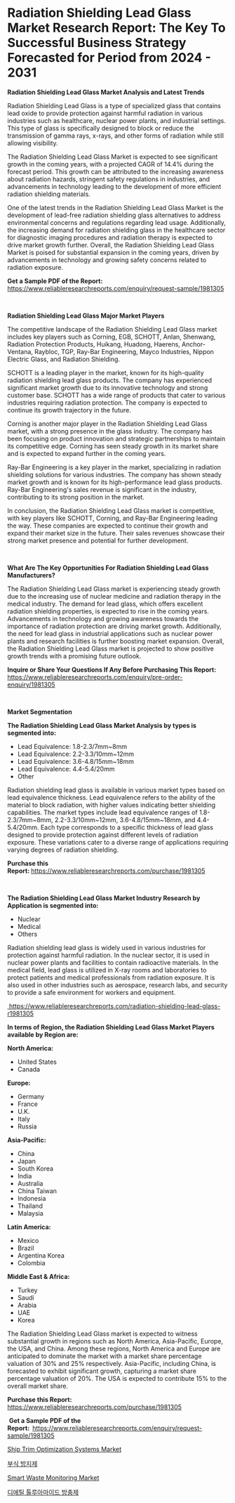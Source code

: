 <p><h1>Radiation Shielding Lead Glass Market Research Report: The Key To Successful Business Strategy Forecasted for Period from 2024 - 2031</h1></p><p><strong>Radiation Shielding Lead Glass Market Analysis and Latest Trends</strong></p>
<p><p>Radiation Shielding Lead Glass is a type of specialized glass that contains lead oxide to provide protection against harmful radiation in various industries such as healthcare, nuclear power plants, and industrial settings. This type of glass is specifically designed to block or reduce the transmission of gamma rays, x-rays, and other forms of radiation while still allowing visibility.</p><p>The Radiation Shielding Lead Glass Market is expected to see significant growth in the coming years, with a projected CAGR of 14.4% during the forecast period. This growth can be attributed to the increasing awareness about radiation hazards, stringent safety regulations in industries, and advancements in technology leading to the development of more efficient radiation shielding materials.</p><p>One of the latest trends in the Radiation Shielding Lead Glass Market is the development of lead-free radiation shielding glass alternatives to address environmental concerns and regulations regarding lead usage. Additionally, the increasing demand for radiation shielding glass in the healthcare sector for diagnostic imaging procedures and radiation therapy is expected to drive market growth further. Overall, the Radiation Shielding Lead Glass Market is poised for substantial expansion in the coming years, driven by advancements in technology and growing safety concerns related to radiation exposure.</p></p>
<p><strong>Get a Sample PDF of the Report:&nbsp;</strong> <a href="https://www.reliableresearchreports.com/enquiry/request-sample/1981305">https://www.reliableresearchreports.com/enquiry/request-sample/1981305</a></p>
<p>&nbsp;</p>
<p><strong>Radiation Shielding Lead Glass Major Market Players</strong></p>
<p><p>The competitive landscape of the Radiation Shielding Lead Glass market includes key players such as Corning, EGB, SCHOTT, Anlan, Shenwang, Radiation Protection Products, Huikang, Huadong, Haerens, Anchor-Ventana, Raybloc, TGP, Ray-Bar Engineering, Mayco Industries, Nippon Electric Glass, and Radiation Shielding.</p><p>SCHOTT is a leading player in the market, known for its high-quality radiation shielding lead glass products. The company has experienced significant market growth due to its innovative technology and strong customer base. SCHOTT has a wide range of products that cater to various industries requiring radiation protection. The company is expected to continue its growth trajectory in the future.</p><p>Corning is another major player in the Radiation Shielding Lead Glass market, with a strong presence in the glass industry. The company has been focusing on product innovation and strategic partnerships to maintain its competitive edge. Corning has seen steady growth in its market share and is expected to expand further in the coming years.</p><p>Ray-Bar Engineering is a key player in the market, specializing in radiation shielding solutions for various industries. The company has shown steady market growth and is known for its high-performance lead glass products. Ray-Bar Engineering's sales revenue is significant in the industry, contributing to its strong position in the market.</p><p>In conclusion, the Radiation Shielding Lead Glass market is competitive, with key players like SCHOTT, Corning, and Ray-Bar Engineering leading the way. These companies are expected to continue their growth and expand their market size in the future. Their sales revenues showcase their strong market presence and potential for further development.</p></p>
<p>&nbsp;</p>
<p><strong>What Are The Key Opportunities For Radiation Shielding Lead Glass Manufacturers?</strong></p>
<p><p>The Radiation Shielding Lead Glass market is experiencing steady growth due to the increasing use of nuclear medicine and radiation therapy in the medical industry. The demand for lead glass, which offers excellent radiation shielding properties, is expected to rise in the coming years. Advancements in technology and growing awareness towards the importance of radiation protection are driving market growth. Additionally, the need for lead glass in industrial applications such as nuclear power plants and research facilities is further boosting market expansion. Overall, the Radiation Shielding Lead Glass market is projected to show positive growth trends with a promising future outlook.</p></p>
<p><strong>Inquire or Share Your Questions If Any Before Purchasing This Report:</strong> <a href="https://www.reliableresearchreports.com/enquiry/pre-order-enquiry/1981305">https://www.reliableresearchreports.com/enquiry/pre-order-enquiry/1981305</a></p>
<p>&nbsp;</p>
<p><strong>Market Segmentation</strong></p>
<p><strong>The Radiation Shielding Lead Glass Market Analysis by types is segmented into:</strong></p>
<p><ul><li>Lead Equivalence: 1.8-2.3/7mm~8mm</li><li>Lead Equivalence: 2.2-3.3/10mm~12mm</li><li>Lead Equivalence: 3.6-4.8/15mm~18mm</li><li>Lead Equivalence: 4.4-5.4/20mm</li><li>Other</li></ul></p>
<p><p>Radiation shielding lead glass is available in various market types based on lead equivalence thickness. Lead equivalence refers to the ability of the material to block radiation, with higher values indicating better shielding capabilities. The market types include lead equivalence ranges of 1.8-2.3/7mm~8mm, 2.2-3.3/10mm~12mm, 3.6-4.8/15mm~18mm, and 4.4-5.4/20mm. Each type corresponds to a specific thickness of lead glass designed to provide protection against different levels of radiation exposure. These variations cater to a diverse range of applications requiring varying degrees of radiation shielding.</p></p>
<p><strong>Purchase this Report:&nbsp;</strong><a href="https://www.reliableresearchreports.com/purchase/1981305">https://www.reliableresearchreports.com/purchase/1981305</a></p>
<p>&nbsp;</p>
<p><strong>The Radiation Shielding Lead Glass Market Industry Research by Application is segmented into:</strong></p>
<p><ul><li>Nuclear</li><li>Medical</li><li>Others</li></ul></p>
<p><p>Radiation shielding lead glass is widely used in various industries for protection against harmful radiation. In the nuclear sector, it is used in nuclear power plants and facilities to contain radioactive materials. In the medical field, lead glass is utilized in X-ray rooms and laboratories to protect patients and medical professionals from radiation exposure. It is also used in other industries such as aerospace, research labs, and security to provide a safe environment for workers and equipment.</p></p>
<p><a href="https://www.reliableresearchreports.com/radiation-shielding-lead-glass-r1981305">&nbsp;https://www.reliableresearchreports.com/radiation-shielding-lead-glass-r1981305</a></p>
<p><strong>In terms of Region, the Radiation Shielding Lead Glass Market Players available by Region are:</strong></p>
<p>
    <p> <strong> North America: </strong>
        <ul>
            <li>United States</li>
            <li>Canada</li>
        </ul>
        </p> 
    <p> <strong> Europe: </strong>
        <ul>
            <li>Germany</li>
            <li>France</li>
            <li>U.K.</li>
            <li>Italy</li>
            <li>Russia</li>
        </ul>
        </p> 
    <p> <strong> Asia-Pacific: </strong>
        <ul>
            <li>China</li>
            <li>Japan</li>
            <li>South Korea</li>
            <li>India</li>
            <li>Australia</li>
            <li>China Taiwan</li>
            <li>Indonesia</li>
            <li>Thailand</li>
            <li>Malaysia</li>
        </ul>
        </p> 
    <p> <strong> Latin America: </strong>
        <ul>
            <li>Mexico</li>
            <li>Brazil</li>
            <li>Argentina Korea</li>
            <li>Colombia</li>
        </ul>
        </p> 
    <p> <strong> Middle East & Africa: </strong>
        <ul>
            <li>Turkey</li>
            <li>Saudi</li>
            <li>Arabia</li>
            <li>UAE</li>
            <li>Korea</li>
        </ul>
    </p>
    </p>
<p><p>The Radiation Shielding Lead Glass market is expected to witness substantial growth in regions such as North America, Asia-Pacific, Europe, the USA, and China. Among these regions, North America and Europe are anticipated to dominate the market with a market share percentage valuation of 30% and 25% respectively. Asia-Pacific, including China, is forecasted to exhibit significant growth, capturing a market share percentage valuation of 20%. The USA is expected to contribute 15% to the overall market share.</p></p>
<p><strong>Purchase this Report: </strong><a href="https://www.reliableresearchreports.com/purchase/1981305">https://www.reliableresearchreports.com/purchase/1981305</a></p>
<p>&nbsp;<strong>Get a Sample PDF of the Report:&nbsp;&nbsp;</strong><a href="https://www.reliableresearchreports.com/enquiry/request-sample/1981305">https://www.reliableresearchreports.com/enquiry/request-sample/1981305</a></p>
<p><strong></strong></p>
<p><p><a href="https://github.com/sleepman642/Market-Research-Report-List-1/blob/main/ship-trim-optimization-systems-market.md">Ship Trim Optimization Systems Market</a></p><p><a href="https://medium.com/@nadya06yasmine_979/2024%EB%85%84%EB%B6%80%ED%84%B0-2031%EB%85%84%EA%B9%8C%EC%A7%80%EC%9D%98-%EC%8B%9C%EA%B8%B0%EC%97%90-%EB%8C%80%ED%95%B4-%EC%98%88%EC%B8%A1%EB%90%9C-%EC%95%88%ED%8B%B0-%EB%9F%AC%ED%8C%85%EC%A0%9C-%EC%8B%9C%EC%9E%A5-%EB%B6%84%EC%84%9D-%EB%B0%8F-%EA%B7%9C%EB%AA%A8-%EC%98%88%EC%B8%A1-4a2afb49d687">부식 방지제</a></p><p><a href="https://github.com/btwcqfvq34/Market-Research-Report-List-1/blob/main/smart-waste-monitoring-market.md">Smart Waste Monitoring Market</a></p><p><a href="https://medium.com/@deonnorh89/diethyltoluamide-%EB%B0%A9%EC%B6%A9%EC%A0%9C-%EC%8B%9C%EC%9E%A5%EC%9D%80-2031%EB%85%84%EA%B9%8C%EC%A7%80%EC%9D%98-%EC%8B%9C%EC%9E%A5-%EC%A0%90%EC%9C%A0%EC%9C%A8-%EA%B7%9C%EB%AA%A8-%EB%B0%8F-%EC%98%88%EC%83%81-%EC%98%88%EC%B8%A1%EC%97%90-%EC%B4%88%EC%A0%90%EC%9D%84-%EB%A7%9E%EC%B6%A5%EB%8B%88%EB%8B%A4-936a21048b42">디에틸 톨루아마이드 방충제</a></p></p>